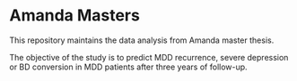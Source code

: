 # Amanda Masters
This repository maintains the data analysis from Amanda master thesis.

The objective of the study is to predict MDD recurrence, severe depression
or BD conversion in MDD patients after three years of follow-up.
